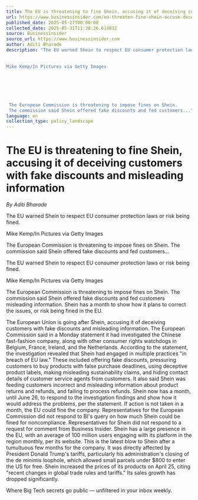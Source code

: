 ```yaml
---
title: The EU is threatening to fine Shein, accusing it of deceiving customers with fake discounts and misleading information
url: https://www.businessinsider.com/eu-threaten-fine-shein-accuse-deceiving-customers-fake-discounts-2025-5
published_date: 2025-05-27T00:00:00
collected_date: 2025-05-31T11:38:26.614832
source: Businessinsider
source_url: https://www.businessinsider.com
author: Aditi Bharade
description: "The EU warned Shein to respect EU consumer protection laws or risk being fined. 
 
 
Mike Kemp/In Pictures via Getty Images
 
 
 
 
 
 
 The European Commission is threatening to impose fines on Shein. 
 The commission said Shein offered fake discounts and fed customers..."
language: en
collection_type: policy_landscape
---
```


# The EU is threatening to fine Shein, accusing it of deceiving customers with fake discounts and misleading information

*By Aditi Bharade*

The EU warned Shein to respect EU consumer protection laws or risk being fined. 
 
 
Mike Kemp/In Pictures via Getty Images
 
 
 
 
 
 
 The European Commission is threatening to impose fines on Shein. 
 The commission said Shein offered fake discounts and fed customers...

The EU warned Shein to respect EU consumer protection laws or risk being fined.

Mike Kemp/In Pictures via Getty Images

The European Commission is threatening to impose fines on Shein. 
 The commission said Shein offered fake discounts and fed customers misleading information. 
 Shein has a month to show how it plans to correct the issues, or risk being fined in the EU.

The European Union is going after Shein, accusing it of deceiving customers with fake discounts and misleading information. The European Commission said in a Monday statement it had investigated the Chinese fast-fashion company, along with other consumer rights watchdogs in Belgium, France, Ireland, and the Netherlands. According to the statement, the investigation revealed that Shein had engaged in multiple practices "in breach of EU law." These included offering fake discounts, pressuring customers to buy products with false purchase deadlines, using deceptive product labels, making misleading sustainability claims, and hiding contact details of customer service agents from customers. It also said Shein was feeding customers incorrect and misleading information about product returns and refunds, and failing to process refunds. Shein now has a month, until June 26, to respond to the investigation findings and show how it would address the problems, per the statement. If action is not taken in a month, the EU could fine the company. Representatives for the European Commission did not respond to BI's query on how much Shein could be fined for noncompliance. Representatives for Shein did not respond to a request for comment from Business Insider. Shein has a large presence in the EU, with an average of 100 million users engaging with its platform in the region monthly, per its website. This is the latest blow to Shein after a tumultuous few months for the company. It was directly affected by President Donald Trump's tariffs, particularly his administration's closing of the de minimis loophole, which allowed small parcels under $800 to enter the US for free. Shein increased the prices of its products on April 25, citing "recent changes in global trade rules and tariffs." Its sales growth has dropped significantly.

Where Big Tech secrets go public — unfiltered in your inbox weekly.